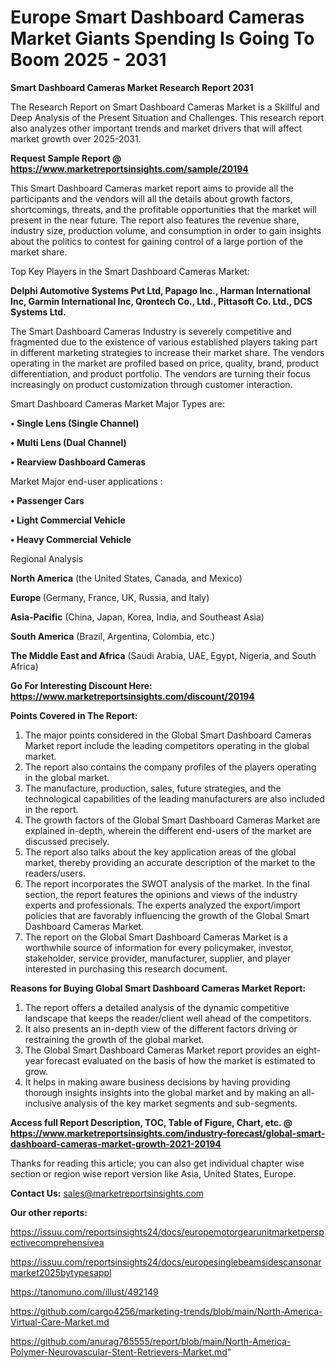 # Europe Smart Dashboard Cameras Market Giants Spending Is Going To Boom 2025 - 2031

<strong>Smart Dashboard Cameras Market Research Report 2031</strong>

The Research Report on Smart Dashboard Cameras Market is a Skillful and Deep Analysis of the Present Situation and Challenges. This research report also analyzes other important trends and market drivers that will affect market growth over 2025-2031.

<strong>Request Sample Report @ <a href=https://www.marketreportsinsights.com/sample/20194>https://www.marketreportsinsights.com/sample/20194</a></strong>

This Smart Dashboard Cameras market report aims to provide all the participants and the vendors will all the details about growth factors, shortcomings, threats, and the profitable opportunities that the market will present in the near future. The report also features the revenue share, industry size, production volume, and consumption in order to gain insights about the politics to contest for gaining control of a large portion of the market share.

Top Key Players in the Smart Dashboard Cameras Market:

<strong>Delphi Automotive Systems Pvt Ltd, Papago Inc., Harman International Inc, Garmin International Inc, Qrontech Co., Ltd., Pittasoft Co. Ltd., DCS Systems Ltd.</strong>

The Smart Dashboard Cameras Industry is severely competitive and fragmented due to the existence of various established players taking part in different marketing strategies to increase their market share. The vendors operating in the market are profiled based on price, quality, brand, product differentiation, and product portfolio. The vendors are turning their focus increasingly on product customization through customer interaction.

Smart Dashboard Cameras Market Major Types are:

<strong>• Single Lens (Single Channel)

• Multi Lens (Dual Channel)

• Rearview Dashboard Cameras</strong>

Market Major end-user applications :

<strong>• Passenger Cars

• Light Commercial Vehicle

• Heavy Commercial Vehicle</strong>

Regional Analysis

</u><strong><b>North America</b></strong> (the United States, Canada, and Mexico)

<strong><b>Europe </b></strong>(Germany, France, UK, Russia, and Italy)

<strong><b>Asia-Pacific</b></strong> (China, Japan, Korea, India, and Southeast Asia)

<strong><b>South America</b></strong> (Brazil, Argentina, Colombia, etc.)

<strong><b>The Middle East and Africa</b></strong> (Saudi Arabia, UAE, Egypt, Nigeria, and South Africa)

<strong>Go For Interesting Discount Here: <a href=https://www.marketreportsinsights.com/discount/20194>https://www.marketreportsinsights.com/discount/20194</a></strong>

<strong>Points Covered in The Report:</strong>
<ol>
  <li>The major points considered in the Global Smart Dashboard Cameras Market report include the leading competitors operating in the global market.</li>
  <li>The report also contains the company profiles of the players operating in the global market.</li>
  <li>The manufacture, production, sales, future strategies, and the technological capabilities of the leading manufacturers are also included in the report.</li>
  <li>The growth factors of the Global Smart Dashboard Cameras Market are explained in-depth, wherein the different end-users of the market are discussed precisely.</li>
  <li>The report also talks about the key application areas of the global market, thereby providing an accurate description of the market to the readers/users.</li>
  <li>The report incorporates the SWOT analysis of the market. In the final section, the report features the opinions and views of the industry experts and professionals. The experts analyzed the export/import policies that are favorably influencing the growth of the Global Smart Dashboard Cameras Market.</li>
  <li>The report on the Global Smart Dashboard Cameras Market is a worthwhile source of information for every policymaker, investor, stakeholder, service provider, manufacturer, supplier, and player interested in purchasing this research document.</li>
</ol>
<strong>Reasons for Buying Global Smart Dashboard Cameras Market Report:</strong>

<ol>
  <li>The report offers a detailed analysis of the dynamic competitive landscape that keeps the reader/client well ahead of the competitors.</li>
  <li>It also presents an in-depth view of the different factors driving or restraining the growth of the global market.</li>
  <li>The Global Smart Dashboard Cameras Market report provides an eight-year forecast evaluated on the basis of how the market is estimated to grow.</li>
  <li>It helps in making aware business decisions by having providing thorough insights insights into the global market and by making an all-inclusive analysis of the key market segments and sub-segments.</li>
</ol>
<strong>Access full Report Description, TOC, Table of Figure, Chart, etc. @ <a href=https://www.marketreportsinsights.com/industry-forecast/global-smart-dashboard-cameras-market-growth-2021-20194>https://www.marketreportsinsights.com/industry-forecast/global-smart-dashboard-cameras-market-growth-2021-20194</a></strong>


Thanks for reading this article; you can also get individual chapter wise section or region wise report version like Asia, United States, Europe.

<strong>Contact Us:</strong>
sales@marketreportsinsights.com

<strong>Our other reports:</strong>

<a href=https://issuu.com/reportsinsights24/docs/europemotorgearunitmarketperspectivecomprehensivea>https://issuu.com/reportsinsights24/docs/europemotorgearunitmarketperspectivecomprehensivea</a>

<a href=https://issuu.com/reportsinsights24/docs/europesinglebeamsidescansonarmarket2025bytypesappl>https://issuu.com/reportsinsights24/docs/europesinglebeamsidescansonarmarket2025bytypesappl</a>

<a href=https://tanomuno.com/illust/492149>https://tanomuno.com/illust/492149</a>

<a href=https://github.com/cargo4256/marketing-trends/blob/main/North-America-Virtual-Care-Market.md>https://github.com/cargo4256/marketing-trends/blob/main/North-America-Virtual-Care-Market.md</a>

<a href=https://github.com/anurag765555/report/blob/main/North-America-Polymer-Neurovascular-Stent-Retrievers-Market.md>https://github.com/anurag765555/report/blob/main/North-America-Polymer-Neurovascular-Stent-Retrievers-Market.md</a>"
